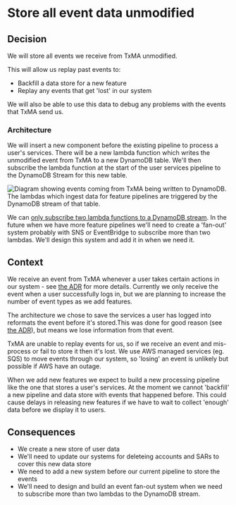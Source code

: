 # Store all event data unmodified

## Decision

We will store all events we receive from TxMA unmodified.

This will allow us replay past events to:

- Backfill a data store for a new feature
- Replay any events that get 'lost' in our system

We will also be able to use this data to debug any problems with the events that TxMA send us.

### Architecture

We will insert a new component before the existing pipeline to process a user's services.
There will be a new lambda function which writes the unmodified event from TxMA to a new DynamoDB table.
We'll then subscribe the lambda function at the start of the user services pipeline to the DynamoDB Stream for this new table.

![Diagram showing events coming from TxMA being written to DynamoDB. The lambdas which ingest data for feature pipelines are triggered by the DynamoDB stream of that table.](images/adr-0004-architecture.png)

We can [only subscribe two lambda functions to a DynamoDB stream](https://docs.aws.amazon.com/amazondynamodb/latest/developerguide/Streams.Lambda.html).
In the future when we have more feature pipelines we'll need to create a 'fan-out' system probably with SNS or EventBridge to subscribe more than two lambdas.
We'll design this system and add it in when we need it.

## Context

We receive an event from TxMA whenever a user takes certain actions in our system - see [the ADR](https://github.com/alphagov/digital-identity-architecture/pull/279) for more details.
Currently we only receive the event when a user successfully logs in, but we are planning to increase the number of event types as we add features.

The architecture we chose to save the services a user has logged into reformats the event before it's stored.This was done for good reason (see [the ADR](./0003-recording-service-usage-in-account.md)), but means we lose information from that event.

TxMA are unable to replay events for us, so if we receive an event and mis-process or fail to store it then it's lost.
We use AWS managed services (eg. SQS) to move events through our system, so 'losing' an event is unlikely but possible if AWS have an outage.

When we add new features we expect to build a new processing pipeline like the one that stores a user's services.
At the moment we cannot 'backfill' a new pipeline and data store with events that happened before.
This could cause delays in releasing new features if we have to wait to collect 'enough' data before we display it to users.

## Consequences

- We create a new store of user data
- We'll need to update our systems for deleteing accounts and SARs to cover this new data store
- We need to add a new system before our current pipeline to store the events
- We'll need to design and build an event fan-out system when we need to subscribe more than two lambdas to the DynamoDB stream.
